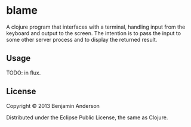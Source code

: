 # blame

A clojure program that interfaces with a terminal, handling input from the keyboard
and output to the screen. The intention is to pass the input to some other server
process and to display the returned result.

## Usage

TODO: in flux.

## License

Copyright © 2013 Benjamin Anderson

Distributed under the Eclipse Public License, the same as Clojure.

